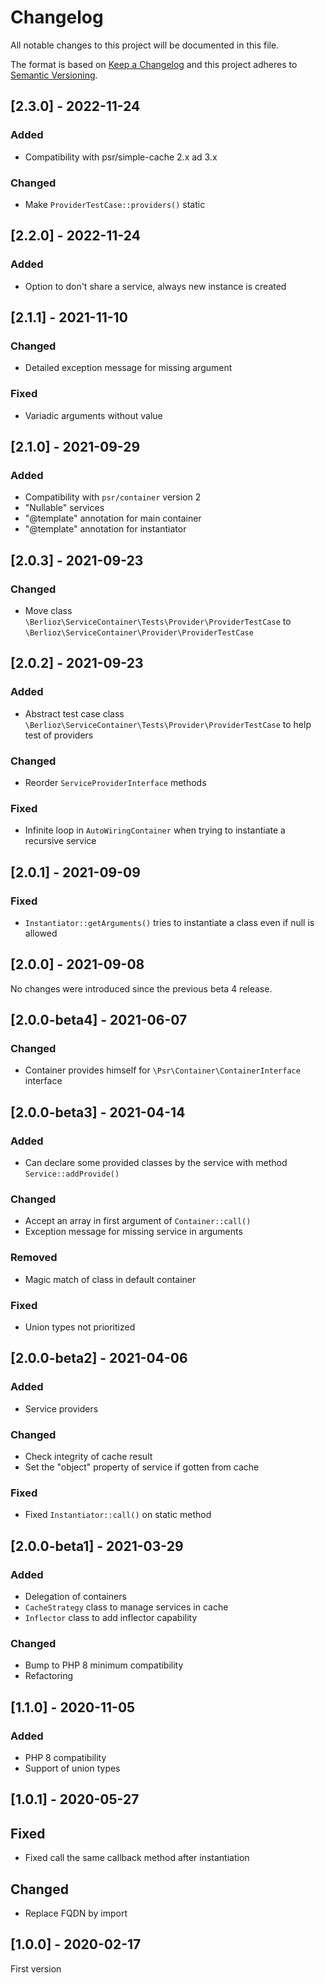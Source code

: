 # Changelog

All notable changes to this project will be documented in this file.

The format is based on [Keep a Changelog](http://keepachangelog.com/en/1.0.0/)
and this project adheres to [Semantic Versioning](http://semver.org/spec/v2.0.0.html).

## [2.3.0] - 2022-11-24

### Added

- Compatibility with psr/simple-cache 2.x ad 3.x

### Changed

- Make `ProviderTestCase::providers()` static

## [2.2.0] - 2022-11-24

### Added

- Option to don't share a service, always new instance is created

## [2.1.1] - 2021-11-10

### Changed

- Detailed exception message for missing argument

### Fixed

- Variadic arguments without value

## [2.1.0] - 2021-09-29

### Added

- Compatibility with `psr/container` version 2
- "Nullable" services
- "@template" annotation for main container
- "@template" annotation for instantiator

## [2.0.3] - 2021-09-23

### Changed

- Move class `\Berlioz\ServiceContainer\Tests\Provider\ProviderTestCase` to `\Berlioz\ServiceContainer\Provider\ProviderTestCase`

## [2.0.2] - 2021-09-23

### Added

- Abstract test case class `\Berlioz\ServiceContainer\Tests\Provider\ProviderTestCase` to help test of providers

### Changed

- Reorder `ServiceProviderInterface` methods

### Fixed

- Infinite loop in `AutoWiringContainer` when trying to instantiate a recursive service

## [2.0.1] - 2021-09-09

### Fixed

- `Instantiator::getArguments()` tries to instantiate a class even if null is allowed

## [2.0.0] - 2021-09-08

No changes were introduced since the previous beta 4 release.

## [2.0.0-beta4] - 2021-06-07

### Changed

- Container provides himself for `\Psr\Container\ContainerInterface` interface

## [2.0.0-beta3] - 2021-04-14

### Added

- Can declare some provided classes by the service with method `Service::addProvide()`

### Changed

- Accept an array in first argument of `Container::call()`
- Exception message for missing service in arguments

### Removed

- Magic match of class in default container

### Fixed

- Union types not prioritized

## [2.0.0-beta2] - 2021-04-06

### Added

- Service providers

### Changed

- Check integrity of cache result
- Set the "object" property of service if gotten from cache

### Fixed

- Fixed `Instantiator::call()` on static method

## [2.0.0-beta1] - 2021-03-29

### Added

- Delegation of containers
- `CacheStrategy` class to manage services in cache
- `Inflector` class to add inflector capability

### Changed

- Bump to PHP 8 minimum compatibility
- Refactoring

## [1.1.0] - 2020-11-05

### Added

- PHP 8 compatibility
- Support of union types

## [1.0.1] - 2020-05-27

## Fixed

- Fixed call the same callback method after instantiation

## Changed

- Replace FQDN by import

## [1.0.0] - 2020-02-17

First version
